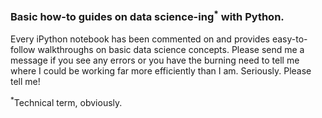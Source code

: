 ### Basic how-to guides on data science-ing<sup>*</sup> with Python.

Every iPython notebook has been commented on and provides easy-to-follow walkthroughs on basic data science concepts. Please send me a message if you see any errors or you have the burning need to tell me where I could be working far more efficiently than I am. Seriously. Please tell me!

<sup>*</sup>Technical term, obviously.
